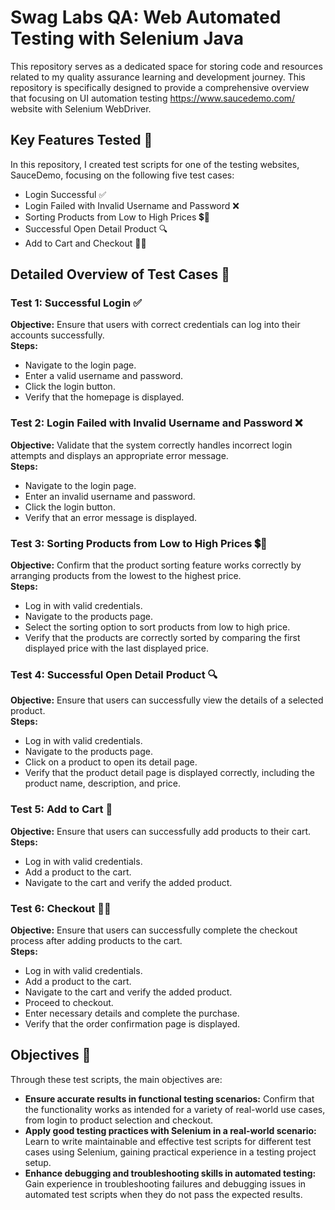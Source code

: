 # Swag Labs QA: Web Automated Testing with Selenium Java

This repository serves as a dedicated space for storing code and resources related to my quality assurance learning and development journey. This repository is specifically designed to provide a comprehensive overview that focusing on UI automation testing https://www.saucedemo.com/ website with Selenium WebDriver.


## Key Features Tested 🚀 
In this repository, I created test scripts for one of the testing websites, SauceDemo, focusing on the following five test cases:  
- Login Successful ✅
- Login Failed with Invalid Username and Password ❌
- Sorting Products from Low to High Prices 💲🔼
- Successful Open Detail Product 🔍
- Add to Cart and Checkout 🛒✅

## Detailed Overview of Test Cases 📝  

### Test 1: Successful Login ✅
**Objective:** Ensure that users with correct credentials can log into their accounts successfully.  
**Steps:**  
- Navigate to the login page.
- Enter a valid username and password.
- Click the login button.
- Verify that the homepage is displayed.

### Test 2: Login Failed with Invalid Username and Password ❌

**Objective:** Validate that the system correctly handles incorrect login attempts and displays an appropriate error message.  
**Steps:**  
- Navigate to the login page.
- Enter an invalid username and password.
- Click the login button.
- Verify that an error message is displayed.

### Test 3: Sorting Products from Low to High Prices 💲🔼

**Objective:** Confirm that the product sorting feature works correctly by arranging products from the lowest to the highest price.  
**Steps:**  
- Log in with valid credentials.
- Navigate to the products page.
- Select the sorting option to sort products from low to high price.
- Verify that the products are correctly sorted by comparing the first displayed price with the last displayed price.

### Test 4: Successful Open Detail Product 🔍
**Objective:** Ensure that users can successfully view the details of a selected product.  
**Steps:**  
- Log in with valid credentials.
- Navigate to the products page.
- Click on a product to open its detail page.
- Verify that the product detail page is displayed correctly, including the product name, description, and price.

### Test 5: Add to Cart 🛒
**Objective:** Ensure that users can successfully add products to their cart.  
**Steps:**  
- Log in with valid credentials.
- Add a product to the cart.
- Navigate to the cart and verify the added product.

### Test 6: Checkout 🛒✅
**Objective:** Ensure that users can successfully complete the checkout process after adding products to the cart.  
**Steps:**  
- Log in with valid credentials.
- Add a product to the cart.
- Navigate to the cart and verify the added product.
- Proceed to checkout.
- Enter necessary details and complete the purchase.
- Verify that the order confirmation page is displayed.

## Objectives 🎯
Through these test scripts, the main objectives are:  
- **Ensure accurate results in functional testing scenarios:** Confirm that the functionality works as intended for a variety of real-world use cases, from login to product selection and checkout.
- **Apply good testing practices with Selenium in a real-world scenario:** Learn to write maintainable and effective test scripts for different test cases using Selenium, gaining practical experience in a testing project setup.
- **Enhance debugging and troubleshooting skills in automated testing:** Gain experience in troubleshooting failures and debugging issues in automated test scripts when they do not pass the expected results.
